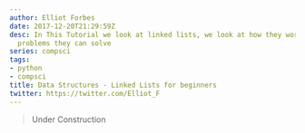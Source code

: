 ```yaml
---
author: Elliot Forbes
date: 2017-12-20T21:29:59Z
desc: In This Tutorial we look at linked lists, we look at how they work and what
  problems they can solve
series: compsci
tags:
- python
- compsci
title: Data Structures - Linked Lists for beginners
twitter: https://twitter.com/Elliot_F
---
```


> Under Construction